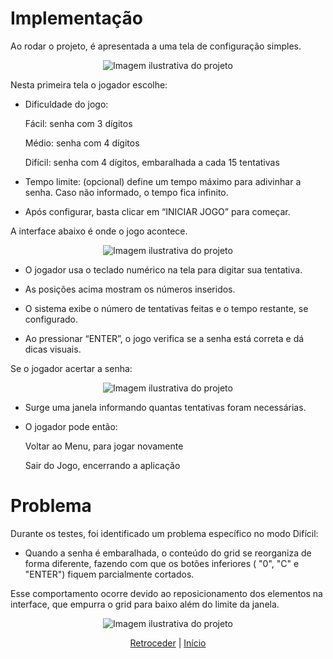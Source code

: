 # Implementação

Ao rodar o projeto, é apresentada a uma tela de configuração simples.
<p align="center">
  <img src="https://github.com/user-attachments/assets/541b3ae1-9cec-4399-a924-e8622e31368f" alt="Imagem ilustrativa do projeto" />
</p>
Nesta primeira tela o jogador escolhe:

* Dificuldade do jogo:

  Fácil: senha com 3 dígitos

  Médio: senha com 4 dígitos

  Difícil: senha com 4 dígitos, embaralhada a cada 15 tentativas

* Tempo limite: (opcional) define um tempo máximo para adivinhar a senha. Caso não informado, o tempo fica infinito.

* Após configurar, basta clicar em “INICIAR JOGO” para começar.


A interface abaixo é onde o jogo acontece.
<p align="center">
  <img src="https://github.com/user-attachments/assets/67ae8b44-4539-462e-8c4e-30761a690079" alt="Imagem ilustrativa do projeto" />
</p>

* O jogador usa o teclado numérico na tela para digitar sua tentativa.

* As posições acima mostram os números inseridos.

* O sistema exibe o número de tentativas feitas e o tempo restante, se configurado.
  
* Ao pressionar “ENTER”, o jogo verifica se a senha está correta e dá dicas visuais.

Se o jogador acertar a senha:

<p align="center">
  <img src="https://github.com/user-attachments/assets/82d0fe2d-443a-4f20-b4dc-6679b80ceb03" alt="Imagem ilustrativa do projeto" />
</p>

* Surge uma janela informando quantas tentativas foram necessárias.

* O jogador pode então:

  Voltar ao Menu, para jogar novamente

  Sair do Jogo, encerrando a aplicação

# Problema
Durante os testes, foi identificado um problema específico no modo Difícil:

* Quando a senha é embaralhada, o conteúdo do grid se reorganiza de forma diferente, fazendo com que os botões inferiores ( "0", "C" e "ENTER") fiquem parcialmente cortados.

Esse comportamento ocorre devido ao reposicionamento dos elementos na interface, que empurra o grid para baixo além do limite da janela.
<p align="center">
  <img src="https://github.com/user-attachments/assets/e639954d-6269-4e36-8620-d338cf32f847" alt="Imagem ilustrativa do projeto" />
</p>









 
<div align="center">

[Retroceder](projeto.md) | [Início](analise.md)

</div>
